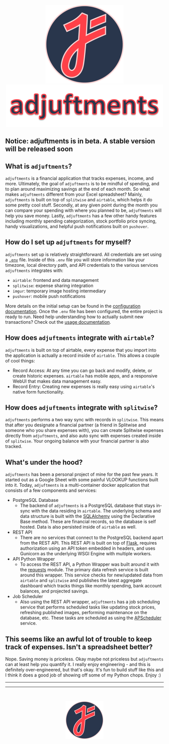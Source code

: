 <p align="center">
  <img src="docs/static/juftin.png" width="250" height="250"  alt="juftin logo">
  <img src="docs/static/adjuftments.png" width="500" alt="adjuftments">
</p>

## Notice: adjuftments is in beta. A stable version will be released soon

## What is `adjuftments`?

`adjuftments` is a financial application that tracks expenses, income, and more. Ultimately, the
goal of `adjuftments` is to be mindful of spending, and to plan around maximizing savings at the end
of each month. So what makes `adjuftments` different from your Excel spreadsheet? Mainly,
`adjuftments` is built on top of `splitwise` and `airtable`, which helps it do some pretty cool
stuff. Secondly, at any given point during the month you can compare your spending with where you
planned to be, `adjuftments` will help you save money. Lastly, `adjuftments` has a few other handy
features including monthly spending categorization, stock portfolio price syncing, handy
visualizations, and helpful push notifications built on `pushover`.

## How do I set up `adjuftments` for myself?

`adjuftments` set up is relatively straightforward. All credentials are set using
a [`.env`](example.env) file. Inside of this `.env`
file you will store information like your timezone, local directory path, and API credentials to the
various services `adjuftments` integrates with:

- `airtable`: frontend and data management
- `splitwise`: expense sharing integration
- `imgur`: temporary image hosting intermediary
- `pushover`: mobile push notifications

More details on the initial setup can be found in
the [configuration documentation](docs/configuration/initial_setup.md). Once the `.env` file has
been configured, the entire project is ready to run. Need help understanding how to actually submit
new transactions? Check out the [usage documentation](docs/usage/expense_entry.md).

## How does `adjuftments` integrate with `airtable`?

`adjuftments` is built on top of airtable, every expense that you import into the application is
actually a record inside of `airtable`. This allows a couple of cool things:

- Record Access: At any time you can go back and modify, delete, or create historic expenses.
  `airtable` has mobile apps, and a responsive WebUI that makes data management easy.
- Record Entry: Creating new expenses is really easy using `airtable`'s native form functionality.

## How does `adjuftments` integrate with `splitwise`?

`adjuftments` performs a two way sync with records in `splitwise`. This means that after you
designate a financial partner (a friend in Splitwise and someone who you share expenses with), you
can create Splitwise expenses directly from `adjuftments`, and also auto sync with expenses created
inside of `splitwise`. Your ongoing balance with your financial partner is also tracked.

## What's under the hood?

`adjuftments` has been a personal project of mine for the past few years. It started out as a Google
Sheet with some painful VLOOKUP functions built into it. Today, `adjuftments` is a multi-container
docker application that consists of a few components and services:

- PostgreSQL Database
    - The backend of `adjuftments` is a PostgreSQL database that stays in-sync with the data
      residing in `airtable`. The underlying schema and data structure is built with
      the [SQLAlchemy](https://www.sqlalchemy.org/)
      using the Declarative Base method. These are financial records, so the database is self
      hosted. Data is also persisted inside of `airtable` as well.
- REST API
    - There are no services that connect to the PostgreSQL backend apart from the REST API. This
      REST API is built on top of [Flask](https://flask.palletsprojects.com/), requires
      authorization using an API token embedded in headers, and uses Gunicorn as the underlying WSGI
      Engine with multiple workers.
- API Python Wrapper
    - To access the REST API, a Python Wrapper was built around it with
      the [requests](https://docs.python-requests.org/) module. The primary data refresh service is
      built around this wrapper. This service checks for new/updated data from `airtable`
      and `splitwise` and publishes the latest aggregate dashboard which tracks things like monthly
      spending, bank account balances, and projected savings.
- Job Scheduler
    - Also using the REST API wrapper, `adjuftments` has a job scheduling service that performs
      scheduled tasks like updating stock prices, refreshing published images, performing
      maintenance on the database, etc. These tasks are scheduled as using
      the [APScheduler](https://apscheduler.readthedocs.io/en/stable/) service.

## This seems like an awful lot of trouble to keep track of expenses. Isn't a spreadsheet better?

Nope. Saving money is priceless. Okay maybe not priceless but `adjuftments` can at least help you
quantify it. I really enjoy engineering - and this is definitely over-engineered, but that's okay.
It's fun to build stuff like this and I think it does a good job of showing off some of my Python
chops. Enjoy :)


___________
___________

<br/>

[<p align="center" ><img src="https://raw.githubusercontent.com/juftin/juftin/main/static/juftin.png" width="120" height="120"  alt="juftin logo"> </p>](https://github.com/juftin)


